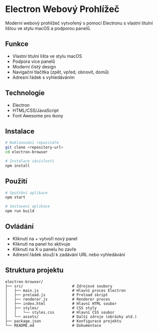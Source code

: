 # Electron Webový Prohlížeč

Moderní webový prohlížeč vytvořený s pomocí Electronu s vlastní titulní lištou ve stylu macOS a podporou panelů.

## Funkce

- Vlastní titulní lišta ve stylu macOS
- Podpora více panelů
- Moderní čistý design
- Navigační tlačítka (zpět, vpřed, obnovit, domů)
- Adresní řádek s vyhledáváním

## Technologie

- Electron
- HTML/CSS/JavaScript
- Font Awesome pro ikony

## Instalace

```bash
# Naklonování repozitáře
git clone <repository-url>
cd electron-browser

# Instalace závislostí
npm install
```

## Použití

```bash
# Spuštění aplikace
npm start

# Sestavení aplikace
npm run build
```

## Ovládání

- Kliknutí na + vytvoří nový panel
- Kliknutí na panel ho aktivuje
- Kliknutí na X u panelu ho zavře
- Adresní řádek slouží k zadávání URL nebo vyhledávání

## Struktura projektu

```
electron-browser/
├── src/                      # Zdrojové soubory
│   ├── main.js               # Hlavní proces Electron
│   ├── preload.js            # Preload skript
│   ├── renderer.js           # Renderer proces
│   ├── index.html            # Hlavní HTML soubor
│   ├── styles/               # CSS styly
│   │   └── styles.css        # Hlavní CSS soubor
│   └── assets/               # Další zdroje (obrázky atd.)
├── package.json              # Konfigurace projektu
└── README.md                 # Dokumentace
``` 